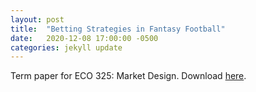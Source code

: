 ```yaml
---
layout: post
title:  "Betting Strategies in Fantasy Football"
date:   2020-12-08 17:00:00 -0500
categories: jekyll update
---
```


Term paper for ECO 325: Market Design. Download [here](/assets/fantasyfootball.pdf).
